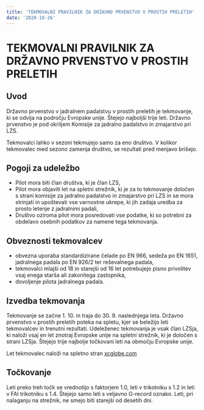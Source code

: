 ```yaml
---
title: 'TEKMOVALNI PRAVILNIK ZA DRŽAVNO PRVENSTVO V PROSTIH PRELETIH'
date: '2020-10-26'
---
```


# TEKMOVALNI PRAVILNIK ZA DRŽAVNO PRVENSTVO V PROSTIH PRELETIH

## Uvod

Državno prvenstvo v jadralnem padalstvu v prostih preletih je
tekmovanje, ki se odvija na področju Evropske unije. Štejejo najboljši
trije leti. Državno prvenstvo je pod okriljem Komisije za jadralno
padalstvo in zmajarstvo pri LZS.

Tekmovalci lahko v sezoni tekmujejo samo za eno društvo. V kolikor
tekmovalec med sezono zamenja društvo, se rezultati pred menjavo
brišejo.

## Pogoji za udeležbo

- Pilot mora biti član društva, ki je član LZS,
- Pilot mora objaviti let na spletni strežnik, ki je za to tekmovanje določen s strani komisije za jadralno padalstvo in zmajarstvo pri LZS in se mora strinjati in upoštevati vse varnostne ukrepe, ki jih zadaja uredba za prosto letenje z jadralnimi padali,
- Društvo oziroma pilot mora posredovati vse podatke, ki so potrebni za obdelavo osebnih podatkov za namene tega tekmovanja.

## Obveznosti tekmovalcev

- obvezna uporaba standardizirane čelade po EN 966, sedeža po EN 1651, jadralnega padala po EN 926/2 ter reševalnega padala,
- tekmovalci mlajši od 18 in starejši od 16 let potrebujejo pisno privolitev vsaj enega starša ali zakonitega zastopnika,
- dovoljenje pilota jadralnega padala.

## Izvedba tekmovanja

Tekmovanje se začne 1. 10. in traja do 30. 9. naslednjega leta. Državno
prvenstvo v prostih preletih poteka na spletu, kjer se beležijo leti
tekmovalcev in trenutni rezultati. Udeleženec tekmovanja je vsak član
LZSja, ki naloži vsaj en let znotraj Evropske unije na spletni strežnik,
ki je določen s strani LZSja. Štejejo trije najbolje točkovani leti na
območju Evropske unije.

Let tekmovalec naloži na spletno stran [xcglobe.com](http://xcglobe.com/)

## Točkovanje

Leti preko treh točk se vrednotijo s faktorjem 1.0, leti v trikotniku s
1.2 in leti v FAI trikotniku s 1.4. Štejejo samo leti s veljavno
G-record oznako. Leti, pri nalaganju na strežnik, ne smejo biti starejši
od desetih dni.
